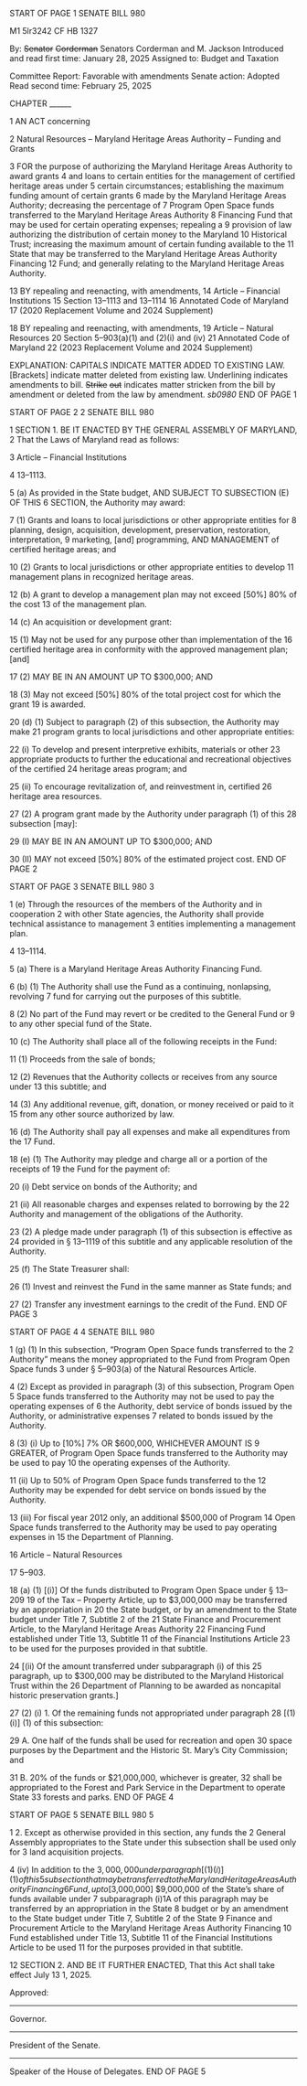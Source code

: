 START OF PAGE 1
SENATE BILL 980

M1 5lr3242
CF HB 1327

By: ~~Senator~~ ~~Corderman~~ Senators Corderman and M. Jackson
Introduced and read first time: January 28, 2025
Assigned to: Budget and Taxation

Committee Report: Favorable with amendments
Senate action: Adopted
Read second time: February 25, 2025

CHAPTER ______

1 AN ACT concerning

2 Natural Resources – Maryland Heritage Areas Authority – Funding and Grants

3 FOR the purpose of authorizing the Maryland Heritage Areas Authority to award grants
4 and loans to certain entities for the management of certified heritage areas under
5 certain circumstances; establishing the maximum funding amount of certain grants
6 made by the Maryland Heritage Areas Authority; decreasing the percentage of
7 Program Open Space funds transferred to the Maryland Heritage Areas Authority
8 Financing Fund that may be used for certain operating expenses; repealing a
9 provision of law authorizing the distribution of certain money to the Maryland
10 Historical Trust; increasing the maximum amount of certain funding available to the
11 State that may be transferred to the Maryland Heritage Areas Authority Financing
12 Fund; and generally relating to the Maryland Heritage Areas Authority.

13 BY repealing and reenacting, with amendments,
14 Article – Financial Institutions
15 Section 13–1113 and 13–1114
16 Annotated Code of Maryland
17 (2020 Replacement Volume and 2024 Supplement)

18 BY repealing and reenacting, with amendments,
19 Article – Natural Resources
20 Section 5–903(a)(1) and (2)(i) and (iv)
21 Annotated Code of Maryland
22 (2023 Replacement Volume and 2024 Supplement)

EXPLANATION: CAPITALS INDICATE MATTER ADDED TO EXISTING LAW.
[Brackets] indicate matter deleted from existing law.
Underlining indicates amendments to bill.
~~Strike~~ ~~out~~ indicates matter stricken from the bill by amendment or deleted from the law by
amendment. *sb0980*
END OF PAGE 1

START OF PAGE 2
2 SENATE BILL 980

1 SECTION 1. BE IT ENACTED BY THE GENERAL ASSEMBLY OF MARYLAND,
2 That the Laws of Maryland read as follows:

3 Article – Financial Institutions

4 13–1113.

5 (a) As provided in the State budget, AND SUBJECT TO SUBSECTION (E) OF THIS
6 SECTION, the Authority may award:

7 (1) Grants and loans to local jurisdictions or other appropriate entities for
8 planning, design, acquisition, development, preservation, restoration, interpretation,
9 marketing, [and] programming, AND MANAGEMENT of certified heritage areas; and

10 (2) Grants to local jurisdictions or other appropriate entities to develop
11 management plans in recognized heritage areas.

12 (b) A grant to develop a management plan may not exceed [50%] 80% of the cost
13 of the management plan.

14 (c) An acquisition or development grant:

15 (1) May not be used for any purpose other than implementation of the
16 certified heritage area in conformity with the approved management plan; [and]

17 (2) MAY BE IN AN AMOUNT UP TO $300,000; AND

18 (3) May not exceed [50%] 80% of the total project cost for which the grant
19 is awarded.

20 (d) (1) Subject to paragraph (2) of this subsection, the Authority may make
21 program grants to local jurisdictions and other appropriate entities:

22 (i) To develop and present interpretive exhibits, materials or other
23 appropriate products to further the educational and recreational objectives of the certified
24 heritage areas program; and

25 (ii) To encourage revitalization of, and reinvestment in, certified
26 heritage area resources.

27 (2) A program grant made by the Authority under paragraph (1) of this
28 subsection [may]:

29 (I) MAY BE IN AN AMOUNT UP TO $300,000; AND

30 (II) MAY not exceed [50%] 80% of the estimated project cost.
END OF PAGE 2

START OF PAGE 3
SENATE BILL 980 3

1 (e) Through the resources of the members of the Authority and in cooperation
2 with other State agencies, the Authority shall provide technical assistance to management
3 entities implementing a management plan.

4 13–1114.

5 (a) There is a Maryland Heritage Areas Authority Financing Fund.

6 (b) (1) The Authority shall use the Fund as a continuing, nonlapsing, revolving
7 fund for carrying out the purposes of this subtitle.

8 (2) No part of the Fund may revert or be credited to the General Fund or
9 to any other special fund of the State.

10 (c) The Authority shall place all of the following receipts in the Fund:

11 (1) Proceeds from the sale of bonds;

12 (2) Revenues that the Authority collects or receives from any source under
13 this subtitle; and

14 (3) Any additional revenue, gift, donation, or money received or paid to it
15 from any other source authorized by law.

16 (d) The Authority shall pay all expenses and make all expenditures from the
17 Fund.

18 (e) (1) The Authority may pledge and charge all or a portion of the receipts of
19 the Fund for the payment of:

20 (i) Debt service on bonds of the Authority; and

21 (ii) All reasonable charges and expenses related to borrowing by the
22 Authority and management of the obligations of the Authority.

23 (2) A pledge made under paragraph (1) of this subsection is effective as
24 provided in § 13–1119 of this subtitle and any applicable resolution of the Authority.

25 (f) The State Treasurer shall:

26 (1) Invest and reinvest the Fund in the same manner as State funds; and

27 (2) Transfer any investment earnings to the credit of the Fund.
END OF PAGE 3

START OF PAGE 4
4 SENATE BILL 980

1 (g) (1) In this subsection, “Program Open Space funds transferred to the
2 Authority” means the money appropriated to the Fund from Program Open Space funds
3 under § 5–903(a) of the Natural Resources Article.

4 (2) Except as provided in paragraph (3) of this subsection, Program Open
5 Space funds transferred to the Authority may not be used to pay the operating expenses of
6 the Authority, debt service of bonds issued by the Authority, or administrative expenses
7 related to bonds issued by the Authority.

8 (3) (i) Up to [10%] 7% OR $600,000, WHICHEVER AMOUNT IS
9 GREATER, of Program Open Space funds transferred to the Authority may be used to pay
10 the operating expenses of the Authority.

11 (ii) Up to 50% of Program Open Space funds transferred to the
12 Authority may be expended for debt service on bonds issued by the Authority.

13 (iii) For fiscal year 2012 only, an additional $500,000 of Program
14 Open Space funds transferred to the Authority may be used to pay operating expenses in
15 the Department of Planning.

16 Article – Natural Resources

17 5–903.

18 (a) (1) [(i)] Of the funds distributed to Program Open Space under § 13–209
19 of the Tax – Property Article, up to $3,000,000 may be transferred by an appropriation in
20 the State budget, or by an amendment to the State budget under Title 7, Subtitle 2 of the
21 State Finance and Procurement Article, to the Maryland Heritage Areas Authority
22 Financing Fund established under Title 13, Subtitle 11 of the Financial Institutions Article
23 to be used for the purposes provided in that subtitle.

24 [(ii) Of the amount transferred under subparagraph (i) of this
25 paragraph, up to $300,000 may be distributed to the Maryland Historical Trust within the
26 Department of Planning to be awarded as noncapital historic preservation grants.]

27 (2) (i) 1. Of the remaining funds not appropriated under paragraph
28 [(1)(i)] (1) of this subsection:

29 A. One half of the funds shall be used for recreation and open
30 space purposes by the Department and the Historic St. Mary’s City Commission; and

31 B. 20% of the funds or $21,000,000, whichever is greater,
32 shall be appropriated to the Forest and Park Service in the Department to operate State
33 forests and parks.
END OF PAGE 4

START OF PAGE 5
SENATE BILL 980 5

1 2. Except as otherwise provided in this section, any funds the
2 General Assembly appropriates to the State under this subsection shall be used only for
3 land acquisition projects.

4 (iv) In addition to the $3,000,000 under paragraph [(1)(i)] (1) of this
5 subsection that may be transferred to the Maryland Heritage Areas Authority Financing
6 Fund, up to [$3,000,000] $9,000,000 of the State’s share of funds available under
7 subparagraph (i)1A of this paragraph may be transferred by an appropriation in the State
8 budget or by an amendment to the State budget under Title 7, Subtitle 2 of the State
9 Finance and Procurement Article to the Maryland Heritage Areas Authority Financing
10 Fund established under Title 13, Subtitle 11 of the Financial Institutions Article to be used
11 for the purposes provided in that subtitle.

12 SECTION 2. AND BE IT FURTHER ENACTED, That this Act shall take effect July
13 1, 2025.

Approved:

________________________________________________________________________________
Governor.

________________________________________________________________________________
President of the Senate.

________________________________________________________________________________
Speaker of the House of Delegates.
END OF PAGE 5